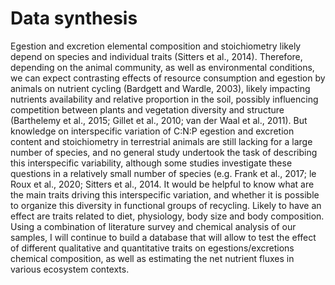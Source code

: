 # Data synthesis

Egestion and excretion elemental composition and stoichiometry likely depend on species and individual
traits (Sitters et al., 2014). Therefore, depending on the animal community, as well as environmental conditions,
we can expect contrasting effects of resource consumption and egestion by animals on nutrient cycling
(Bardgett and Wardle, 2003), likely impacting nutrients availability and relative proportion in the soil, possibly
influencing competition between plants and vegetation diversity and structure (Barthelemy et al., 2015;
Gillet et al., 2010; van der Waal et al., 2011). But knowledge on interspecific variation of C:N:P egestion and
excretion content and stoichiometry in terrestrial animals are still lacking for a large number of species, and no
general study undertook the task of describing this interspecific variability, although some studies investigate
these questions in a relatively small number of species (e.g. Frank et al., 2017; le Roux et al., 2020; Sitters et al.,
2014. It would be helpful to know what are the main traits driving this interspecific variation, and whether it
is possible to organize this diversity in functional groups of recycling. Likely to have an effect are traits related
to diet, physiology, body size and body composition. Using a combination of literature survey and chemical
analysis of our samples, I will continue to build a database that will allow to test the effect of different
qualitative and quantitative traits on egestions/excretions chemical composition, as well as estimating the net
nutrient fluxes in various ecosystem contexts. 
